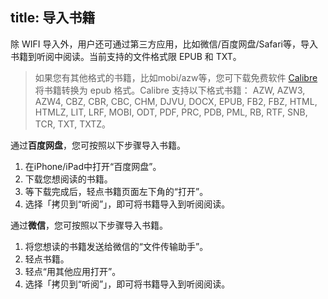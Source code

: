 title: 导入书籍
---
除 WIFI 导入外，用户还可通过第三方应用，比如微信/百度网盘/Safari等，导入书籍到听阅中阅读。当前支持的文件格式限 EPUB 和 TXT。
>如果您有其他格式的书籍，比如mobi/azw等，您可下载免费软件 [Calibre](https://calibre-ebook.com/) 将书籍转换为 epub 格式。Calibre 支持以下格式书籍： AZW, AZW3, AZW4, CBZ, CBR, CBC, CHM, DJVU, DOCX, EPUB, FB2, FBZ, HTML, HTMLZ, LIT, LRF, MOBI, ODT, PDF, PRC, PDB, PML, RB, RTF, SNB, TCR, TXT, TXTZ。

通过**百度网盘**，您可按照以下步骤导入书籍。

1. 在iPhone/iPad中打开“百度网盘”。
2. 下载您想阅读的书籍。
3. 等下载完成后，轻点书籍页面左下角的“打开”。
4. 选择「拷贝到“听阅”」，即可将书籍导入到听阅阅读。

通过**微信**，您可按照以下步骤导入书籍。

1. 将您想读的书籍发送给微信的“文件传输助手”。
2. 轻点书籍。
3. 轻点“用其他应用打开”。
4. 选择「拷贝到“听阅”」，即可将书籍导入到听阅阅读。
